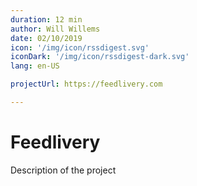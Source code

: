 ```yaml
---
duration: 12 min
author: Will Willems
date: 02/10/2019
icon: '/img/icon/rssdigest.svg'
iconDark: '/img/icon/rssdigest-dark.svg'
lang: en-US

projectUrl: https://feedlivery.com

---
```


# Feedlivery

Description of the project
